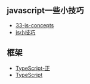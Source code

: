 ## javascript一些小技巧
- [33-js-concepts](https://github.com/leonardomso/33-js-concepts)
- [js小技巧](https://www.jb51.net/article/58090.htm)

## 框架
- [TypeScript-正](http://www.typescriptlang.org/)
- [TypeScript](https://www.tslang.cn/docs/handbook/typescript-in-5-minutes.html)